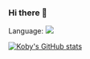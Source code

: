 ### Hi there 👋

<!--
**ksun0401/ksun0401** is a ✨ _special_ ✨ repository because its `README.md` (this file) appears on your GitHub profile.

Here are some ideas to get you started:

- 🔭 I’m currently working on ...
- 🌱 I’m currently learning ...
- 👯 I’m looking to collaborate on ...
- 🤔 I’m looking for help with ...
- 💬 Ask me about ...
- 📫 How to reach me: ...
- 😄 Pronouns: ...
- ⚡ Fun fact: ...
--> Language: <img src="https://img.shields.io/badge/python-3776AB?style=for-the-badge&logo=Python&logoColor=white">



[![Koby's GitHub stats](https://github-readme-stats.vercel.app/api?username=ksun0401&show_icons=true&theme=solarized-light&count_private=true)](https://github.com/anuraghazra/github-readme-stats)

